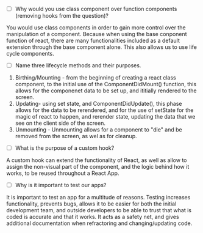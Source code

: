 - [ ] Why would you use class component over function components (removing hooks from the question)? 

You would use class components in order to gain more control over the manipulation of a component. Because when using the base conponent function of react, there are many functionalities included as a default extension through the base component alone. This also allows us to use life cycle components. 

- [ ] Name three lifecycle methods and their purposes.

1. Birthing/Mounting - from the beginning of creating a react class component, to the initial use of the ComponentDidMount() function, this allows for the componenet data to be set up, and ititially rendered to the screen.
2. Updating- using set state, and ComponentDidUpdate(), this phase allows for the data to be rerendered, and for the use of setState for the magic of react to happen, and rerender state, updating the data that we see on the client side of the screen.
3. Unmounting - Unmounting allows for a component to "die" and be removed from the screen, as wel as for cleanup.

- [ ] What is the purpose of a custom hook?

 A custom hook can extend the functionality of React, as well as allow to assign the non-visual part of the component, and the logic behind how it works, to be reused throughout a React App. 

- [ ] Why is it important to test our apps? 

It is important to test an app for a multitude of reasons. Testing increases functionality, prevents bugs, allows it to be easier for both the initial development team, and outside developers to be able to trust that what is coded is accurate and that it works. It acts as a safety net, and gives additional documentation when refractoring and changing/updating code. 